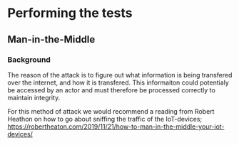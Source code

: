 # Performing the tests

## Man-in-the-Middle
### Background
The reason of the attack is to figure out what information is being transfered over the internet, and how it is transfered. This informaiton could potentialy be accessed by an actor and must therefore be processed correctly to maintain integrity.

For this method of attack we would recommend a reading from Robert Heathon on how to go about sniffing the traffic of the IoT-devices; https://robertheaton.com/2019/11/21/how-to-man-in-the-middle-your-iot-devices/

